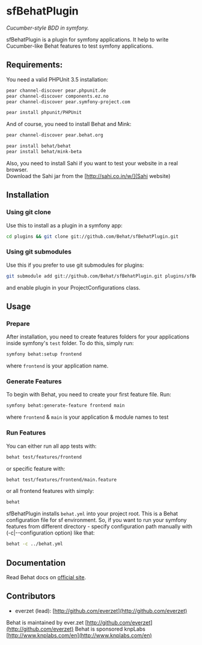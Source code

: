 # sfBehatPlugin #

*Cucumber-style BDD in symfony.*

sfBehatPlugin is a plugin for symfony applications. It help to write Cucumber-like Behat features to test symfony applications.

## Requirements:

You need a valid PHPUnit 3.5 installation:

``` bash
pear channel-discover pear.phpunit.de
pear channel-discover components.ez.no
pear channel-discover pear.symfony-project.com

pear install phpunit/PHPUnit
```

And of course, you need to install Behat and Mink:

``` bash
pear channel-discover pear.behat.org

pear install behat/behat
pear install behat/mink-beta
```

Also, you need to install Sahi if you want to test your website in a real browser.  
Download the Sahi jar from the [http://sahi.co.in/w/](Sahi website)

## Installation ##

### Using git clone ###

Use this to install as a plugin in a symfony app:

``` bash
cd plugins && git clone git://github.com/Behat/sfBehatPlugin.git
```

### Using git submodules ###

Use this if you prefer to use git submodules for plugins:

``` bash
git submodule add git://github.com/Behat/sfBehatPlugin.git plugins/sfBehatPlugin
```

and enable plugin in your ProjectConfigurations class.

## Usage ##

### Prepare ###

After installation, you need to create features folders for your applications inside symfony's `test` folder. To do this, simply run:

``` bash
symfony behat:setup frontend
```

where `frontend` is your application name.

### Generate Features ###

To begin with Behat, you need to create your first feature file. Run:

``` bash
symfony behat:generate-feature frontend main
```

where `frontend` & `main` is your application & module names to test

### Run Features ###

You can either run all app tests with:

``` bash
behat test/features/frontend
```

or specific feature with:

``` bash
behat test/features/frontend/main.feature
```

or all frontend features with simply:

``` bash
behat
```

sfBehatPlugin installs `behat.yml` into your project root. This is a Behat configuration file for sf environment. So, if
you want to run your symfony features from different directory - specify configuration path manually with
(-c|--configuration option) like that:

``` bash
behat -c ../behat.yml
```

## Documentation ##

Read Behat docs on [official site](http://docs.behat.org).

## Contributors ##

* everzet (lead): [http://github.com/everzet](http://github.com/everzet)

Behat is maintained by ever.zet [http://github.com/everzet](http://github.com/everzet)
Behat is sponsored knpLabs [http://www.knplabs.com/en](http://www.knplabs.com/en)
